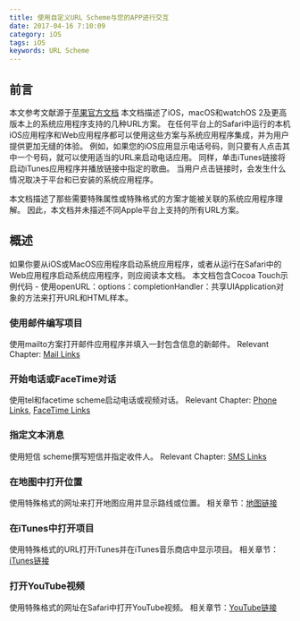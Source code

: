 ```yaml
---
title: 使用自定义URL Scheme与您的APP进行交互
date: 2017-04-16 7:10:09
category: iOS
tags: iOS
keywords: URL Scheme 
---
```

## 前言
本文参考文献源于[苹果官方文档](https://developer.apple.com/library/content/featuredarticles/iPhoneURLScheme_Reference/Introduction/Introduction.html#//apple_ref/doc/uid/TP40007899)
本文档描述了iOS，macOS和watchOS 2及更高版本上的系统应用程序支持的几种URL方案。 在任何平台上的Safari中运行的本机iOS应用程序和Web应用程序都可以使用这些方案与系统应用程序集成，并为用户提供更加无缝的体验。 例如，如果您的iOS应用显示电话号码，则只要有人点击其中一个号码，就可以使用适当的URL来启动电话应用。 同样，单击iTunes链接将启动iTunes应用程序并播放链接中指定的歌曲。 当用户点击链接时，会发生什么情况取决于平台和已安装的系统应用程序。

本文档描述了那些需要特殊属性或特殊格式的方案才能被关联的系统应用程序理解。 因此，本文档并未描述不同Apple平台上支持的所有URL方案。
## 概述
如果你要从iOS或MacOS应用程序启动系统应用程序，或者从运行在Safari中的Web应用程序启动系统应用程序，则应阅读本文档。 本文档包含Cocoa Touch示例代码 - 使用openURL：options：completionHandler：共享UIApplication对象的方法来打开URL和HTML样本。

### 使用邮件编写项目
使用mailto方案打开邮件应用程序并填入一封包含信息的新邮件。
Relevant Chapter: [Mail Links](https://developer.apple.com/library/content/featuredarticles/iPhoneURLScheme_Reference/MailLinks/MailLinks.html#//apple_ref/doc/uid/TP40007899-CH4-SW1)
### 开始电话或FaceTime对话
使用tel和facetime scheme启动电话或视频对话。
Relevant Chapter: [Phone Links](https://developer.apple.com/library/content/featuredarticles/iPhoneURLScheme_Reference/PhoneLinks/PhoneLinks.html#//apple_ref/doc/uid/TP40007899-CH6-SW1), [FaceTime Links](https://developer.apple.com/library/content/featuredarticles/iPhoneURLScheme_Reference/FacetimeLinks/FacetimeLinks.html#//apple_ref/doc/uid/TP40007899-CH2-SW1)
### 指定文本消息
使用短信 scheme撰写短信并指定收件人。
Relevant Chapter: [SMS Links](https://developer.apple.com/library/content/featuredarticles/iPhoneURLScheme_Reference/SMSLinks/SMSLinks.html#//apple_ref/doc/uid/TP40007899-CH7-SW1)
### 在地图中打开位置
使用特殊格式的网址来打开地图应用并显示路线或位置。
相关章节：[地图链接](https://developer.apple.com/library/content/featuredarticles/iPhoneURLScheme_Reference/MapLinks/MapLinks.html#//apple_ref/doc/uid/TP40007899-CH5-SW1)

### 在iTunes中打开项目
使用特殊格式的URL打开iTunes并在iTunes音乐商店中显示项目。
相关章节：[iTunes链接](https://developer.apple.com/library/content/featuredarticles/iPhoneURLScheme_Reference/iTunesLinks/iTunesLinks.html#//apple_ref/doc/uid/TP40007899-CH3-SW1)

### 打开YouTube视频
使用特殊格式的网址在Safari中打开YouTube视频。
相关章节：[YouTube链接](https://developer.apple.com/library/content/featuredarticles/iPhoneURLScheme_Reference/YouTubeLinks/YouTubeLinks.html#//apple_ref/doc/uid/TP40007899-CH8-SW1)


